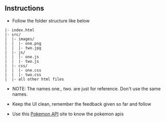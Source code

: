 ## Instructions

- Follow the folder structure like below

```
|- index.html
|- src/
|  |- images/
|  |  |- one.png
|  |  |- two.jpg
|  |- js/
|  |  |- one.js
|  |  |- two.js
|  |- css/
|  |  |- one.css
|  |  |- two.css
|  |- all other html files
```

- NOTE: The names one.*, two.* are just for reference. Don't use the same names. 
- Keep the UI clean, remember the feedback given so far and follow


- Use this [Pokemon API](https://pokeapi.co/) site to know the pokemon apis